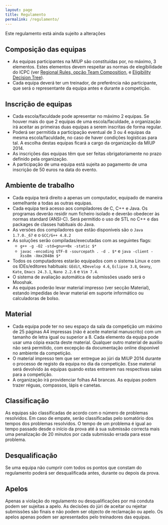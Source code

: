 ```yaml
---
layout: page
title: Regulamento
permalink: /regulamento/
---
```


Este regulamento está ainda sujeito a alterações

## Composição das equipas

* As equipas participantes na MIUP são constituídas por, no máximo, 3 elementos. Estes elementos devem respeitar as normas de elegibilidade do ICPC (ver [Regional Rules, opção Team Composition][regrules], e [Eligibility Decision Tree][edt]).
* Cada equipa deverá ter um treinador, de preferência não participante, que será o representante da equipa antes e durante a competição.

## Inscrição de equipas

* Cada escola/faculdade pode apresentar no máximo 2 equipas. Se houver mais do que 2 equipas de uma escola/faculdade, a organização irá aceitar as primeiras duas equipas a serem inscritas de forma regular.
* Poderá ser permitida a participação eventual de 3 ou 4 equipas da mesma escola/faculdade, no caso de haver condições logísticas para tal. A escolha destas equipas ficará a cargo da organização da MIUP 2014.
* As inscrições das equipas têm que ser feitas obrigatoriamente no prazo definido pela organização.
* A participação de uma equipa está sujeita ao pagamento de uma inscrição de 50 euros na data do evento.

## Ambiente de trabalho

* Cada equipa terá direito a apenas um computador, equipado de maneira semelhante a todas as outras equipas.
* Cada equipa terá acesso aos compiladores de C, C++ e Java. Os programas deverão residir num ficheiro isolado e deverão obedecer às normas standard (ANSI-C). Será permitido o uso de STL no C++ e das packages de classes habituais do Java.
* As versões dos compiladores que estão disponíveis são o `Java 1.7.0._67` e o `GCC/G++ 4.8.2`
* As soluções serão compiladas/executadas com as seguintes flags:
  * `g++ -g -O2 -std=gnu++0x -static $*`
  * `javac -encoding UTF-8 -sourcepath . -d . $*` e `java -client -Xss8m -Xmx2048m $*`
* Todos os computadores estarão equipados com o sistema Linux e com os IDEs/editores habituais: `GEdit`, `KDevelop 4.6`, `Eclipse 3.8`, `Geany`, `Kate`, `Emacs 24.3.1`, `Nano 2.2.6` e `Vim 7.4`.
* O sistema de avaliação automática de submissões usado será o Mooshak.
* As equipas poderão levar material impresso (ver secção Material), estando impedidas de levar material em suporte informático ou calculadoras de bolso.

## Material

* Cada equipa pode ter no seu espaço da sala da competição um máximo de 25 páginas A4 impressas (não é aceite material manuscrito) com um tamanho de letra igual ou superior a 8. Cada elemento da equipa pode usar uma cópia exacta deste material. Qualquer outro material de auxilio não será permitido, com excepção da documentação online disponível no ambiente da competição.
* O material impresso tem que ser entregue ao júri da MIUP 2014 durante o processo de registo da equipa no dia da competição. Esse material será devolvido às equipas quando estas entrarem nas respectivas salas para a competição.
* A organização irá providenciar folhas A4 brancas. As equipas podem trazer réguas, compassos, lápis e canetas.

## Classificação

As equipas são classificadas de acordo com o número de problemas resolvidos. Em caso de empate, serão classificadas pelo somatório dos tempos dos problemas resolvidos. O tempo de um problema é igual ao tempo passado desde o início da prova até à sua submissão correcta mais uma penalização de 20 minutos por cada submissão errada para esse problema.

## Desqualificação

Se uma equipa não cumprir com todos os pontos que constam do regulamento poderá ser desqualificada antes, durante ou depois da prova.

## Apelos

Apenas a violação do regulamento ou desqualificações por má conduta podem ser sujeitas a apelo. As decisões do júri de aceitar ou rejeitar submissões são finais e não podem ser objecto de reclamação ou apelo. Os apelos apenas podem ser apresentados pelo treinadores das equipas.

[regrules]: http://icpc.baylor.edu/regionals/rules#HTeamComposition
[edt]: http://icpc.baylor.edu/download/regionals/rules/EligibilityDecisionTree-13.pdf
